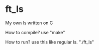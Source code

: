 # ft_ls

My own ls written on C

How to compile? use "make"

How to run? use this like regular ls. "./ft_ls"
